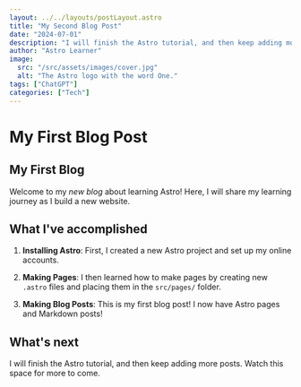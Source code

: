 ```yaml
---
layout: ../../layouts/postLayout.astro
title: "My Second Blog Post"
date: "2024-07-01"
description: "I will finish the Astro tutorial, and then keep adding more posts. Watch this space for more to come"
author: "Astro Learner"
image:
  src: "/src/assets/images/cover.jpg"
  alt: "The Astro logo with the word One."
tags: ["ChatGPT"]
categories: ["Tech"]
---
```


# My First Blog Post
<h2>My First Blog </h2>


Welcome to my _new blog_ about learning Astro! Here, I will share my learning journey as I build a new website.

## What I've accomplished

1. **Installing Astro**: First, I created a new Astro project and set up my online accounts.

2. **Making Pages**: I then learned how to make pages by creating new `.astro` files and placing them in the `src/pages/` folder.

3. **Making Blog Posts**: This is my first blog post! I now have Astro pages and Markdown posts!

## What's next

I will finish the Astro tutorial, and then keep adding more posts. Watch this space for more to come.
